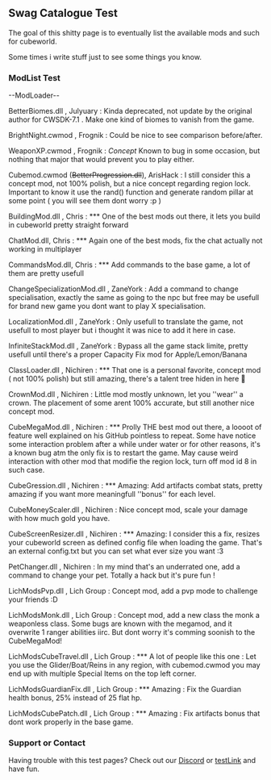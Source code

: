 ## Swag Catalogue Test

The goal of this shitty page is to eventually list the available mods and such for cubeworld.

Some times i write stuff just to see some things you know.

### ModList Test

--ModLoader--

BetterBiomes.dll , Julyuary : Kinda deprecated, not update by the original author for CWSDK-7.1 . Make one kind of biomes to vanish from the game.

BrightNight.cwmod , Frognik : Could be nice to see comparison before/after.

WeaponXP.cwmod , Frognik : *Concept* Known to bug in some occasion, but nothing that major that would prevent you to play either.

Cubemod.cwmod (~~BetterProgression.dll~~), ArisHack : I still consider this a concept mod, not 100% polish, but a nice concept regarding region lock. Important to know it use the rand() function and generate random pillar at some point ( you will see them dont worry :p )

BuildingMod.dll , Chris : *** One of the best mods out there, it lets you build in cubeworld pretty straight forward

ChatMod.dll, Chris : *** Again one of the best mods, fix the chat actually not working in multiplayer

CommandsMod.dll, Chris : *** Add commands to the base game, a lot of them are pretty usefull

ChangeSpecializationMod.dll , ZaneYork : Add a command to change specialisation, exactly the same as going to the npc but free may be usefull for brand new game you dont want to play X specialisation.

LocalizationMod.dll , ZaneYork : Only usefull to translate the game, not usefull to most player but i thought it was nice to add it here in case.

InfiniteStackMod.dll , ZaneYork : Bypass all the game stack limite, pretty usefull until there's a proper Capacity Fix mod for Apple/Lemon/Banana

ClassLoader.dll , Nichiren : *** That one is a personal favorite, concept mod ( not 100% polish) but still amazing, there's a talent tree hiden in here 👀

CrownMod.dll , Nichiren : Little mod mostly unknown, let you ''wear'' a crown. The placement of some arent 100% accurate, but still another nice concept mod.

CubeMegaMod.dll , Nichiren : *** Prolly THE best mod out there, a loooot of feature well explained on his GitHub pointless to repeat. Some have notice some interaction problem after a while under water or for other reasons, it's a known bug atm the only fix is to restart the game. May cause weird interaction with other mod that modifie the region lock, turn off mod id 8 in such case.

CubeGression.dll , Nichiren : *** Amazing: Add artifacts combat stats, pretty amazing if you want more meaningfull ''bonus'' for each level.

CubeMoneyScaler.dll , Nichiren : Nice concept mod, scale your damage with how much gold you have.

CubeScreenResizer.dll , Nichiren : *** Amazing: I consider this a fix, resizes your cubeworld screen as defined config file when loading the game. That's an external config.txt but you can set what ever size you want :3 

PetChanger.dll , Nichiren : In my mind that's an underrated one, add a command to change your pet. Totally a hack but it's pure fun !

LichModsPvp.dll , Lich Group : Concept mod, add a pvp mode to challenge your friends :D 

LichModsMonk.dll , Lich Group : Concept mod, add a new class the monk a weaponless class. Some bugs are known with the megamod, and it overwrite 1 ranger abilities iirc. But dont worry it's comming soonish to the CubeMegaMod!

LichModsCubeTravel.dll , Lich Group : *** A lot of people like this one : Let you use the Glider/Boat/Reins in any region, with cubemod.cwmod you may end up with multiple Special Items on the top left corner.

LichModsGuardianFix.dll , Lich Group : *** Amazing : Fix the Guardian health bonus, 25% instead of 25 flat hp.

LichModsCubePatch.dll , Lich Group : *** Amazing : Fix artifacts bonus that dont work properly in the base game.




### Support or Contact

Having trouble with this test pages? Check out our [Discord](https://discord.gg/XU3qZQuyvw) or [testLink](https://imgur.com/a/Mu4zwl9) and have fun.
